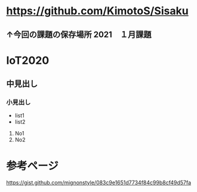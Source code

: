 # https://github.com/KimotoS/Sisaku
## ↑今回の課題の保存場所 2021　１月課題
# IoT2020
## 中見出し 
### 小見出し 
- list1
- list2
1. No1
1. No2  
# 参考ページ

https://gist.github.com/mignonstyle/083c9e1651d7734f84c99b8cf49d57fa
